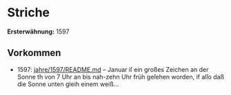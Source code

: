 # Striche

**Ersterwähnung:** 1597

## Vorkommen
- 1597: [jahre/1597/README.md](../jahre/1597/README.md) – Januar iſ ein großes Zeichen an der Sonne
th von 7 Uhr an bis nah-zehn Uhr früh geſehen worden,
if alſo daß die Sonne unten gleih einem weiß...

